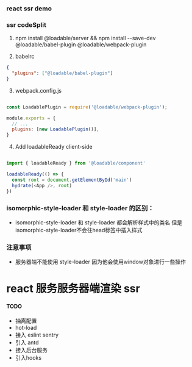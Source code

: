### react ssr demo

### ssr codeSplit

1. npm install @loadable/server && npm install --save-dev @loadable/babel-plugin @loadable/webpack-plugin

2. babelrc

```json
{
  "plugins": ["@loadable/babel-plugin"]
}
```

3. webpack.config.js

```js

const LoadablePlugin = require('@loadable/webpack-plugin');

module.exports = {
  // ...
  plugins: [new LoadablePlugin()],
}

```

4. Add loadableReady client-side


```js

import { loadableReady } from '@loadable/component'

loadableReady(() => {
  const root = document.getElementById('main')
  hydrate(<App />, root)
})

```

### isomorphic-style-loader 和 style-loader 的区别：

* isomorphic-style-loader 和 style-loader 都会解析样式中的类名 但是 isomorphic-style-loader不会往head标签中插入样式

### 注意事项

* 服务器端不能使用 style-loader  因为他会使用window对象进行一些操作

# react 服务服务器端渲染 ssr 


#### TODO

* 抽离配置
* hot-load
* 接入 eslint sentry 
* 引入 antd
* 接入后台服务
* 引入hooks


